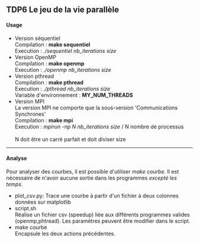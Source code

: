 ## TDP6 Le jeu de la vie parallèle                                                                  
#### Usage

* Version séquentiel<br>
    Compilation : **make sequentiel**<br>
    Execution : *./sequentiel nb_iterations size*<br>
* Version OpenMP<br>
    Compilation : **make openmp**<br>
    Execution : *./openmp nb_iterations size*<br>
* Version pthread                         <br> 
    Compilation : **make pthread**<br>
    Execution : *./pthread nb_iterations size*<br> 
    Variable d'environnement : **MY_NUM_THREADS** <br>
* Version MPI <br>
    La version MPI ne comporte que la sous-version 'Communications Synchrones'<br>
     Compilation : **make mpi**<br>
    Execution : *mpirun -np N nb_iterations size* / N nombre de processus<br>  
    N doit être un carré parfait et doit diviser size<br>
------------
#### Analyse
Pour analyser des courbes, il est possible d'utiliser *make courbe*. Il est nécessaire de n'avoir aucune sortie dans les programmes *excepté les temps*.<br>
* plot_csv.py:
    Trace une courbe à partir d'un fichier à deux colonnes données sur matplotlib<br>
* script.sh<br>
    Réalise un fichier csv (speedup) liée aux différents programmes valides (openmp,phtread). Les paramètres peuvent être modifier dans le script. <br>
* make courbe<br>
    Encapsule les deux actions précédentes.<br>